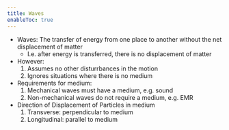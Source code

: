 ```yaml
---
title: Waves
enableToc: true
---
```


- Waves: The transfer of energy from one place to another without the net displacement of matter
	- I.e. after energy is transferred, there is no displacement of matter
- However:
	1. Assumes no other disturrbances in the motion
	2. Ignores situations where there is no medium
- Requirements for medium:
	1. Mechanical waves must have a medium, e.g. sound
	2. Non-mechanical waves do not require a medium, e.g. EMR
- Direction of Displacement of Particles in medium
	1. Transverse: perpendicular to medium
	2. Longitudinal: parallel to medium